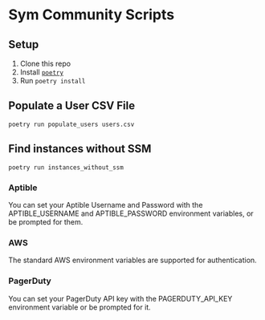 # Sym Community Scripts

## Setup
1. Clone this repo
2. Install [`poetry`](https://python-poetry.org/docs/#osx--linux--bashonwindows-install-instructions)
3. Run `poetry install`


## Populate a User CSV File

```
poetry run populate_users users.csv
```

## Find instances without SSM

```
poetry run instances_without_ssm
```

### Aptible

You can set your Aptible Username and Password with the APTIBLE_USERNAME and APTIBLE_PASSWORD environment variables, or be prompted for them.

### AWS

The standard AWS environment variables are supported for authentication.

### PagerDuty

You can set your PagerDuty API key with the PAGERDUTY_API_KEY environment variable or be prompted for it.

